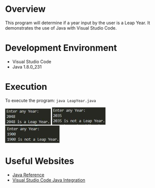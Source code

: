 # Overview

This program will determine if a year input by the user is a Leap Year. It demonstrates the use of Java with Visual Studio Code.

# Development Environment

* Visual Studio Code
* Java 1.8.0_231


# Execution

To execute the program: `java LeapYear.java`

![Program Screenshot showing example input 01](java01.JPG)
![Program Screenshot showing example input 02](java01.1.JPG)
![Program Screenshot showing example input 03](java01.2.JPG)

# Useful Websites

* [Java Reference](https://docs.oracle.com/en/java/)
* [Visual Studio Code Java Integration](https://code.visualstudio.com/docs/languages/java)